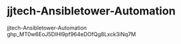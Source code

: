 # jjtech-Ansibletower-Automation
jjtech-Ansibletower-Automation
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